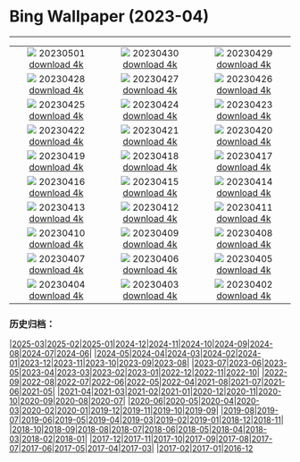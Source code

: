 # Bing Wallpaper (2023-04)
**************
| | | |
| :----: | :----: | :----: |
| ![](https://www.bing.com/th?id=OHR.ExteriorPreservationHall_EN-CA2845933344_1920x1080.jpg) 20230501 [download 4k](https://www.bing.com/th?id=OHR.ExteriorPreservationHall_EN-CA2845933344_UHD.jpg) | ![](https://www.bing.com/th?id=OHR.JTNPMilkyWay_EN-CA2545299911_1920x1080.jpg) 20230430 [download 4k](https://www.bing.com/th?id=OHR.JTNPMilkyWay_EN-CA2545299911_UHD.jpg) | ![](https://www.bing.com/th?id=OHR.MariposaGrove_EN-CA6831249585_1920x1080.jpg) 20230429 [download 4k](https://www.bing.com/th?id=OHR.MariposaGrove_EN-CA6831249585_UHD.jpg) |
| ![](https://www.bing.com/th?id=OHR.SouthPadre_EN-CA1260727750_1920x1080.jpg) 20230428 [download 4k](https://www.bing.com/th?id=OHR.SouthPadre_EN-CA1260727750_UHD.jpg) | ![](https://www.bing.com/th?id=OHR.SulphurMountain_EN-CA6114398245_1920x1080.jpg) 20230427 [download 4k](https://www.bing.com/th?id=OHR.SulphurMountain_EN-CA6114398245_UHD.jpg) | ![](https://www.bing.com/th?id=OHR.AdelieWPD_EN-CA9843813633_1920x1080.jpg) 20230426 [download 4k](https://www.bing.com/th?id=OHR.AdelieWPD_EN-CA9843813633_UHD.jpg) |
| ![](https://www.bing.com/th?id=OHR.FranconianWineCellar_EN-CA7671304444_1920x1080.jpg) 20230425 [download 4k](https://www.bing.com/th?id=OHR.FranconianWineCellar_EN-CA7671304444_UHD.jpg) | ![](https://www.bing.com/th?id=OHR.StuttgartPublicLibrary_EN-CA7363462491_1920x1080.jpg) 20230424 [download 4k](https://www.bing.com/th?id=OHR.StuttgartPublicLibrary_EN-CA7363462491_UHD.jpg) | ![](https://www.bing.com/th?id=OHR.EarthDayFox_EN-CA7029456092_1920x1080.jpg) 20230423 [download 4k](https://www.bing.com/th?id=OHR.EarthDayFox_EN-CA7029456092_UHD.jpg) |
| ![](https://www.bing.com/th?id=OHR.ProcidaItaly_EN-CA6765392196_1920x1080.jpg) 20230422 [download 4k](https://www.bing.com/th?id=OHR.ProcidaItaly_EN-CA6765392196_UHD.jpg) | ![](https://www.bing.com/th?id=OHR.YuanyangChina_EN-CA2675419063_1920x1080.jpg) 20230421 [download 4k](https://www.bing.com/th?id=OHR.YuanyangChina_EN-CA2675419063_UHD.jpg) | ![](https://www.bing.com/th?id=OHR.TaiwanYuhina_EN-CA4124062370_1920x1080.jpg) 20230420 [download 4k](https://www.bing.com/th?id=OHR.TaiwanYuhina_EN-CA4124062370_UHD.jpg) |
| ![](https://www.bing.com/th?id=OHR.MPPUnesco_EN-CA6408902104_1920x1080.jpg) 20230419 [download 4k](https://www.bing.com/th?id=OHR.MPPUnesco_EN-CA6408902104_UHD.jpg) | ![](https://www.bing.com/th?id=OHR.OneThousandSprings_EN-CA1056880093_1920x1080.jpg) 20230418 [download 4k](https://www.bing.com/th?id=OHR.OneThousandSprings_EN-CA1056880093_UHD.jpg) | ![](https://www.bing.com/th?id=OHR.KiteDay_EN-CA8350748247_1920x1080.jpg) 20230417 [download 4k](https://www.bing.com/th?id=OHR.KiteDay_EN-CA8350748247_UHD.jpg) |
| ![](https://www.bing.com/th?id=OHR.Thecherryblossomtrees_EN-CA3305623267_1920x1080.jpg) 20230416 [download 4k](https://www.bing.com/th?id=OHR.Thecherryblossomtrees_EN-CA3305623267_UHD.jpg) | ![](https://www.bing.com/th?id=OHR.RedSeaStars_EN-CA6634139553_1920x1080.jpg) 20230415 [download 4k](https://www.bing.com/th?id=OHR.RedSeaStars_EN-CA6634139553_UHD.jpg) | ![](https://www.bing.com/th?id=OHR.PhloxSubulata_EN-CA3551563589_1920x1080.jpg) 20230414 [download 4k](https://www.bing.com/th?id=OHR.PhloxSubulata_EN-CA3551563589_UHD.jpg) |
| ![](https://www.bing.com/th?id=OHR.EuropeFromISS_EN-CA6668043874_1920x1080.jpg) 20230413 [download 4k](https://www.bing.com/th?id=OHR.EuropeFromISS_EN-CA6668043874_UHD.jpg) | ![](https://www.bing.com/th?id=OHR.TheCanadaContinentalDivide_EN-CA2081857891_1920x1080.jpg) 20230412 [download 4k](https://www.bing.com/th?id=OHR.TheCanadaContinentalDivide_EN-CA2081857891_UHD.jpg) | ![](https://www.bing.com/th?id=OHR.ElephantTwins_EN-CA6312430461_1920x1080.jpg) 20230411 [download 4k](https://www.bing.com/th?id=OHR.ElephantTwins_EN-CA6312430461_UHD.jpg) |
| ![](https://www.bing.com/th?id=OHR.LithuanianEggs_EN-CA6217533771_1920x1080.jpg) 20230410 [download 4k](https://www.bing.com/th?id=OHR.LithuanianEggs_EN-CA6217533771_UHD.jpg) | ![](https://www.bing.com/th?id=OHR.NIrelandGiants_EN-CA5069390494_1920x1080.jpg) 20230409 [download 4k](https://www.bing.com/th?id=OHR.NIrelandGiants_EN-CA5069390494_UHD.jpg) | ![](https://www.bing.com/th?id=OHR.KitsAspen_EN-CA5946342472_1920x1080.jpg) 20230408 [download 4k](https://www.bing.com/th?id=OHR.KitsAspen_EN-CA5946342472_UHD.jpg) |
| ![](https://www.bing.com/th?id=OHR.ArizonaPinkMoon_EN-CA3081342406_1920x1080.jpg) 20230407 [download 4k](https://www.bing.com/th?id=OHR.ArizonaPinkMoon_EN-CA3081342406_UHD.jpg) | ![](https://www.bing.com/th?id=OHR.BlackGrouseLekking_EN-CA3757244382_1920x1080.jpg) 20230406 [download 4k](https://www.bing.com/th?id=OHR.BlackGrouseLekking_EN-CA3757244382_UHD.jpg) | ![](https://www.bing.com/th?id=OHR.CanadianMuseumforHumanRights_EN-CA1657047279_1920x1080.jpg) 20230405 [download 4k](https://www.bing.com/th?id=OHR.CanadianMuseumforHumanRights_EN-CA1657047279_UHD.jpg) |
| ![](https://www.bing.com/th?id=OHR.HonaunauNP_EN-CA3475856618_1920x1080.jpg) 20230404 [download 4k](https://www.bing.com/th?id=OHR.HonaunauNP_EN-CA3475856618_UHD.jpg) | ![](https://www.bing.com/th?id=OHR.JavaBromo_EN-CA8165428782_1920x1080.jpg) 20230403 [download 4k](https://www.bing.com/th?id=OHR.JavaBromo_EN-CA8165428782_UHD.jpg) | ![](https://www.bing.com/th?id=OHR.FrogMonth_EN-CA3345030544_1920x1080.jpg) 20230402 [download 4k](https://www.bing.com/th?id=OHR.FrogMonth_EN-CA3345030544_UHD.jpg) |

### 历史归档：

|[2025-03](2025-03/2025-03.md)|[2025-02](2025-02/2025-02.md)|[2025-01](2025-01/2025-01.md)|[2024-12](2024-12/2024-12.md)|[2024-11](2024-11/2024-11.md)|[2024-10](2024-10/2024-10.md)|[2024-09](2024-09/2024-09.md)|[2024-08](2024-08/2024-08.md)|[2024-07](2024-07/2024-07.md)|[2024-06](2024-06/2024-06.md)|
|[2024-05](2024-05/2024-05.md)|[2024-04](2024-04/2024-04.md)|[2024-03](2024-03/2024-03.md)|[2024-02](2024-02/2024-02.md)|[2024-01](2024-01/2024-01.md)|[2023-12](2023-12/2023-12.md)|[2023-11](2023-11/2023-11.md)|[2023-10](2023-10/2023-10.md)|[2023-09](2023-09/2023-09.md)|[2023-08](2023-08/2023-08.md)|
|[2023-07](2023-07/2023-07.md)|[2023-06](2023-06/2023-06.md)|[2023-05](2023-05/2023-05.md)|[2023-04](2023-04/2023-04.md)|[2023-03](2023-03/2023-03.md)|[2023-02](2023-02/2023-02.md)|[2023-01](2023-01/2023-01.md)|[2022-12](2022-12/2022-12.md)|[2022-11](2022-11/2022-11.md)|[2022-10](2022-10/2022-10.md)|
|[2022-09](2022-09/2022-09.md)|[2022-08](2022-08/2022-08.md)|[2022-07](2022-07/2022-07.md)|[2022-06](2022-06/2022-06.md)|[2022-05](2022-05/2022-05.md)|[2022-04](2022-04/2022-04.md)|[2021-08](2021-08/2021-08.md)|[2021-07](2021-07/2021-07.md)|[2021-06](2021-06/2021-06.md)|[2021-05](2021-05/2021-05.md)|
|[2021-04](2021-04/2021-04.md)|[2021-03](2021-03/2021-03.md)|[2021-02](2021-02/2021-02.md)|[2021-01](2021-01/2021-01.md)|[2020-12](2020-12/2020-12.md)|[2020-11](2020-11/2020-11.md)|[2020-10](2020-10/2020-10.md)|[2020-09](2020-09/2020-09.md)|[2020-08](2020-08/2020-08.md)|[2020-07](2020-07/2020-07.md)|
|[2020-06](2020-06/2020-06.md)|[2020-05](2020-05/2020-05.md)|[2020-04](2020-04/2020-04.md)|[2020-03](2020-03/2020-03.md)|[2020-02](2020-02/2020-02.md)|[2020-01](2020-01/2020-01.md)|[2019-12](2019-12/2019-12.md)|[2019-11](2019-11/2019-11.md)|[2019-10](2019-10/2019-10.md)|[2019-09](2019-09/2019-09.md)|
|[2019-08](2019-08/2019-08.md)|[2019-07](2019-07/2019-07.md)|[2019-06](2019-06/2019-06.md)|[2019-05](2019-05/2019-05.md)|[2019-04](2019-04/2019-04.md)|[2019-03](2019-03/2019-03.md)|[2019-02](2019-02/2019-02.md)|[2019-01](2019-01/2019-01.md)|[2018-12](2018-12/2018-12.md)|[2018-11](2018-11/2018-11.md)|
|[2018-10](2018-10/2018-10.md)|[2018-09](2018-09/2018-09.md)|[2018-08](2018-08/2018-08.md)|[2018-07](2018-07/2018-07.md)|[2018-06](2018-06/2018-06.md)|[2018-05](2018-05/2018-05.md)|[2018-04](2018-04/2018-04.md)|[2018-03](2018-03/2018-03.md)|[2018-02](2018-02/2018-02.md)|[2018-01](2018-01/2018-01.md)|
|[2017-12](2017-12/2017-12.md)|[2017-11](2017-11/2017-11.md)|[2017-10](2017-10/2017-10.md)|[2017-09](2017-09/2017-09.md)|[2017-08](2017-08/2017-08.md)|[2017-07](2017-07/2017-07.md)|[2017-06](2017-06/2017-06.md)|[2017-05](2017-05/2017-05.md)|[2017-04](2017-04/2017-04.md)|[2017-03](2017-03/2017-03.md)|
|[2017-02](2017-02/2017-02.md)|[2017-01](2017-01/2017-01.md)|[2016-12](2016-12/2016-12.md)